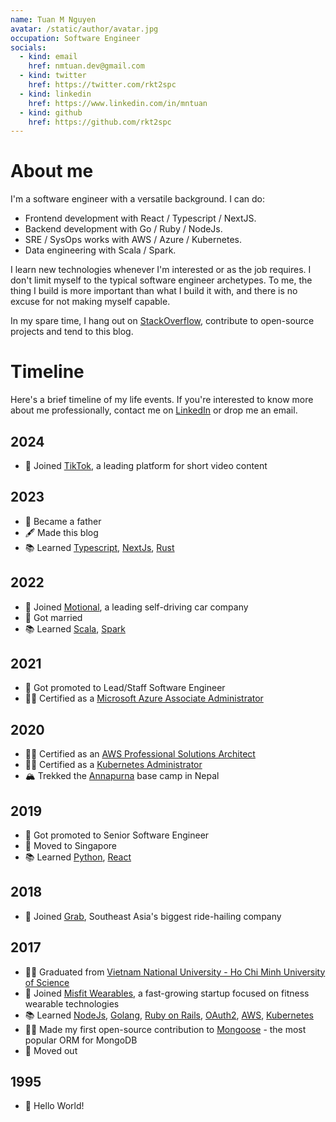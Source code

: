 ```yaml
---
name: Tuan M Nguyen
avatar: /static/author/avatar.jpg
occupation: Software Engineer
socials:
  - kind: email
    href: nmtuan.dev@gmail.com 
  - kind: twitter
    href: https://twitter.com/rkt2spc
  - kind: linkedin
    href: https://www.linkedin.com/in/mntuan
  - kind: github
    href: https://github.com/rkt2spc
---
```


# About me

I'm a software engineer with a versatile background. I can do:

- Frontend development with React / Typescript / NextJS.
- Backend development with Go / Ruby / NodeJs.
- SRE / SysOps works with AWS / Azure / Kubernetes.
- Data engineering with Scala / Spark.
  
I learn new technologies whenever I'm interested or as the job requires. I don't limit myself to the typical software engineer archetypes. To me, the thing I build is more important than what I build it with, and there is no excuse for not making myself capable.

In my spare time, I hang out on [StackOverflow](https://stackoverflow.com/users/4318281), contribute to open-source projects and tend to this blog.

# Timeline

Here's a brief timeline of my life events. If you're interested to know more about me professionally, contact me on [LinkedIn](https://www.linkedin.com/in/mntuan/) or drop me an email.

## 2024

- 💼 Joined [TikTok](https://www.crunchbase.com/organization/tiktok), a leading platform for short video content

## 2023

- 👼 Became a father
- 🖋 Made this blog
- 📚 Learned [Typescript](https://www.typescriptlang.org), [NextJs](https://nextjs.org), [Rust](https://www.rust-lang.org/)

## 2022

- 💼 Joined [Motional](https://www.crunchbase.com/organization/hyundai-aptiv-autonomous-driving-joint-venture), a leading self-driving car company
- 💍 Got married
- 📚 Learned [Scala](https://www.scala-lang.org), [Spark](https://spark.apache.org)

## 2021

- 🎉 Got promoted to Lead/Staff Software Engineer
- 👨‍🎓 Certified as a [Microsoft Azure Associate Administrator](https://www.credly.com/badges/8e59fe3e-25ae-46b7-8548-7e1faa0ef81f)

## 2020

- 👨‍🎓 Certified as an [AWS Professional Solutions Architect](https://www.youracclaim.com/badges/5a34964c-4c80-4882-90a2-9947ec8f4a44)
- 👨‍🎓 Certified as a [Kubernetes Administrator](https://www.youracclaim.com/badges/f9ba6e7c-d8bd-4f34-b06d-af718fb8087b?source=linked_in_profile)
- 🏔 Trekked the [Annapurna](https://en.wikipedia.org/wiki/Annapurna) base camp in Nepal

## 2019

- 🎉 Got promoted to Senior Software Engineer
- 🛫 Moved to Singapore
- 📚 Learned [Python](https://www.python.org), [React](https://react.dev)

## 2018

- 💼 Joined [Grab](https://www.crunchbase.com/organization/grabtaxi), Southeast Asia's biggest ride-hailing company

## 2017

- 👨‍🎓 Graduated from [Vietnam National University - Ho Chi Minh University of Science](https://www.hcmus.edu.vn)
- 💼 Joined [Misfit Wearables](https://www.crunchbase.com/organization/misfit-wearables), a fast-growing startup focused on fitness wearable technologies
- 📚 Learned [NodeJs](https://nodejs.org), [Golang](https://go.dev), [Ruby on Rails](https://rubyonrails.org), [OAuth2](https://datatracker.ietf.org/doc/html/rfc6749), [AWS](https://aws.amazon.com), [Kubernetes](https://kubernetes.io)
- 👨‍💻 Made my first open-source contribution to [Mongoose](https://github.com/Automattic/mongoose/pull/5338) - the most popular ORM for MongoDB
- 📍 Moved out

## 1995

- 👶 Hello World!
